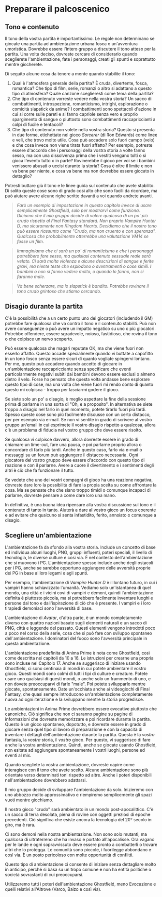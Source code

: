 # Preparare il palcoscenico

## Tono e contenuto
Il tono della vostra partita è importantissimo. Le regole non determinano se giocate una partita ad ambientazione urbana fosca o un'avventura umoristica. Dovrebbe essere l'intero gruppo a discutere il tono atteso per la partita. Una volta deciso, dovreste cercare di considerarlo quando sceglierete l'ambientazione, fate i personaggi, creati gli spunti e soprattutto mentre giocherete.

Di seguito alcune cosa da tenere a mente quando stabilite il tono:

1. Qual è l'atmosfera generale della partita? È cruda, divertente, fosca, romantica? Che tipo di film, serie, romanzi o altro si adattano a questo tipo di atmosfera? Quale canzone sceglieresti come tema della partita?
2. Che tipo di contenuto vorreste vedere nella vostra storia? Un sacco di combattimenti, introspezione, romanticismo, intrighi, esplorazione o comicità slapstick da anime? I combattimenti sono spettacoli d'azione in cui si corre sulle pareti e si fanno capriole senza vero e proprio spargimento di sangue o piuttosto sono combattimenti raccapriccianti a colpi di fucile e tentacoli?
3. Che tipo di contenuto non volete nella vostra storia? Questo si presenta in due forme, etichettate nel gioco *Sorcerer* (di Ron Edwards) come linee e veli, che trovo molto utile. Cosa può accadere solo fuori campo (velo) e che cosa invece non viene tirata fuori affatto? Per esempio, potreste essere d'accordo che i personaggi della vostra storia a volte fanno sesso, ma con una dissolvenza prima che i vestiti vengano tolti o si gioca l'evento tutto o in parte? Rovinerebbe il gioco per voi se i bambini venissero abusati o uccisi durante la storia? Cosa è oltre il limite e non va bene per niente, e cosa va bene ma non dovrebbe essere giocato in dettaglio?

Potresti buttare giù il tono e le linee guida sul contenuto che avete stabilito. Di solito queste cose sono di grado così alto che sono facili da ricordare, ma può aiutare avere alcune righe scritte davanti a voi quando andrete avanti.

> *Farò un esempio di impostazione in questo capitolo invece di usare semplicemente Ghostfield, solo per mostrarvi come funziona. Diciamo che il mio gruppo decide di volere qualcosa di un po' più crudo rispetto al Final Fantasy standard. Non proprio Vampire Hunter D, ma sicuramente non Kingdom Hearts. Decidiamo che il nostro tono può essere riassunto come "Crudo, ma non cruento e con speranza". Qualcosa che probabilmente otterrebbe una valutazione VM14 se fosse un film.*

> *Immaginiamo che ci sarà un po' di romanticismo e che i personaggi potrebbero fare sesso, ma qualsiasi contenuto sessuale reale sarà velato. Ci sarà molta violenza e alcune descrizioni di sangue e ferite gravi, ma niente teste che esplodono o sventramenti o cose simili. I bambini o non si fanno vedere molto, o quando lo fanno, non si faranno male.*

> *Va bene scherzare, ma lo slapstick è bandito. Potrebbe rovinare il tono crudo grintoso che stiamo cercando.*

## Disagio durante la partita
C'è la possibilità che a un certo punto uno dei giocatori (includendo il GM) potrebbe fare qualcosa che va contro il tono e il contenuto stabiliti. Può non avere conseguenze o può avere un impatto negatico su uno o più giocatori. Potrebbe offendere, essere sgradevole, noioso, fastidioso, che rovina il tono o che colpisce un nervo scoperto.

Può essere qualcosa che magari reputate OK, ma che viene fuori non esserlo affatto. Questo accade specialmente quando vi buttate a capofitto in un tono fosco senza essere sicuri di quanto vogliate spingervi lontano. Per me, questo può accadere quando accetto di giocare in un'ambientazione raccapricciante senza specificare che eventi particolarmente negativi subiti dai bambini devono essere esclusi o almeno dietro il velo. Forse ho pensato che questa volta andasse bene esplorare questo tipo di cose, ma una volta che viene fuori mi rendo conto di quanto questo mi colpisca - troppo per lasciarmi godere il gioco.

Se siete solo un po' a disagio, è meglio aspettare la fine della sessione prima di parlarne in una sorta di "Oh, e a proposito". In alternativa se siete troppo a disagio nel farlo in quel momento, potete tirarlo fuori più tardi. Spesso queste cose sono più facilmente discusse con un certo distacco, per per esempio via e-mail. Se non vi sentite in grado di scrivere al vostro gruppo un'email in cui esprimete il vostro disagio rispetto a qualcosa, allora c'è un problema di fiducia nel vostro gruppo che deve essere risolto.

Se qualcosa vi colpisce davvero, allora dovreste essere in grado di chiamare un time-out, fare una pausa, e poi parlarne proprio allora o concordare di farlo più tardi. Anche in questo caso, farlo via e-mail o messaggi su un forum può aggiungere il distacco necessaria. Ogni giocatore del vostro gruppo deve essere d'accordo con questo tipo di reazione e con il parlarne. Avere a cuore il divertimento e i sentimenti degli altri è ciò che fa funzionare il tutto.

Se vedete che uno dei vostri compagni di gioco ha una reazione negativa, dovreste dare loro la possibilità di fare la propia scelta su come affrontare la cosa. Ma se pensate che che siano troppo timidi o comunque incapaci di parlarne, dovreste pensare a come dare loro una mano.

In definitiva, è una buona idea ripensare alla vostra discussione sul tono e il contenuto di tanto in tanto. Aiuterà a dare al vostro gioco un focus coerente e ad evitare che qualcuno si senta infastidito, ferito, annoiato o comunque a disagio.

## Scegliere un'ambientazione

L'ambientazione fa da sfondo alla vostra storia. Include un concetto di base ed individua alcuni luoghi, PNG, gruppi influenti, poteri speciali, il livello di tecnologia, le diverse culture e così via. È nel contesto dell'ambientazione che si muovono i PG. L'ambientazione spesso include anche degli ostacoli per i PG, anche se sarebbe opportuno aggiungere delle avversità proprie dei PG in base ai loro legami e agli spunti.

Per esempio, l'ambientazione di *Vampire Hunter D* è il lontano futuro, in cui i vampiri hanno schiavizzato l'umanità. Vediamo solo un'istantanea di quel mondo, una città e i vicini covi di vampiri e demoni, quindi l'ambientazione definita è piuttosto piccola, ma si potrebbero facilmente inventare luoghi e persone dal tono e dall'ispirazione di ciò che è presente. I vampiri e i loro tirapiedi demoniaci sono l'avversità di base.

L'ambientazione di *Avatar*, d'altra parte, è un mondo completamente diverso con quattro nazioni basate sugli elementi naturali e un sacco di PNG, città e leggende del passato. Questi elementi vengono introdotti poco a poco nel corso della serie, cosa che si può fare con sviluppo spontaneo dell'ambientazione. I dominatori del fuoco sono l'avversità principale in questa ambientazione.

L'ambientazione predefinita di Anima Prime è nota come Ghostfield, così come descritta nei capitoli da 10 a 16. Le istruzioni per crearne una propria sono incluse nel Capitolo 17. Anche se suggerisco di iniziare usando Ghostfield, ci sono centinaia di mondi in cui potete ambientare il vostro gioco. Questi mondi sono colmi di tutti i tipi di culture e creature. Potete usare uno qualsiasi di questi mondi, o anche solo un frammento di uno, e non dovete preoccuparvi di farlo "male". Poi potete svilupparlo mentre giocate, spontaneamente. Date un'occhiata anche ai videogiochi di Final Fantasy, che quasi sempre introducono un'ambientazione completamente nuova ad ogni iterazione e la sviluppano mentre la storia progredisce.

Le ambientazioni in Anima Prime dovrebbero essere evocative piuttosto che canoniche. Ciò significa che non ci saranno pagine su pagine di informazioni che dovreste memorizzare e poi ricordare durante la partita. Questo è un gioco spontaneo, dopotutto, e dovreste essere in grado di giocare senza quel tipo di lavoro di preparazione e con la capacità di inventare i dettagli dell'ambientazione durante la partita. Questa è la *vostra* fantasia, la *vostra* storia, il *vostro* gioco. Per questo, vi suggerisco di fare anche la vostra ambientazione. Quindi, anche se giocate usando Ghostfield, non esitate ad aggiungere spontaneamente i vostri luoghi, persone ed eventi al mix.

Quando scegliete la vostra ambientazione, dovreste capire come interagisce con il tono che avete scelto. Alcune ambientazione sono più orientate verso determinati toni rispetto ad altre. Anche i poteri disponibili nell'ambientazione dovrebbero adattarsi.

Il mio gruppo decide di sviluppare l'ambientazione da solo. Inizieremo con uno abbozzo molto approssimativo e riempiremo semplicemente gli spazi vuoti mentre giochiamo.

Il nostro gioco "crudo" sarà ambientato in un mondo post-apocalittico. C'è un sacco di terra desolata, piena di rovine con oggetti preziosi di epoche precedenti. Ciò significa che esiste ancora la tecnologia del 20° secolo in giro, ma è rara.

Ci sono demoni nella nostra ambientazione. Non sono solo mutanti, ma qualcosa di ultraterreno che ha invaso e portato all'apocalisse. Ora vagano per le lande e ogni sopravvissuto deve essere pronto a combatterli o trovare altri che lo protegga. Le comunità sono piccole, i fuorilegge abbondano e così via. È un posto pericoloso con molte opportunità di conflitti.

Questo tipo di ambientazione ci consente di iniziare senza dettagliare molto in anticipo, perché si basa su un tropo comune e non ha entità politiche o società sovrastanti di cui preoccuparsi.

Utilizzeremo tutti i poteri dell'ambientazione Ghostfield, meno Evocazione e quelli relativi all'Altrove (Varco, Balzo e così via).